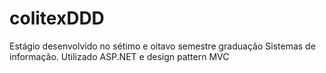 # colitexDDD
Estágio desenvolvido no sétimo e oitavo semestre graduação Sistemas de informação. Utilizado ASP.NET e design pattern MVC
